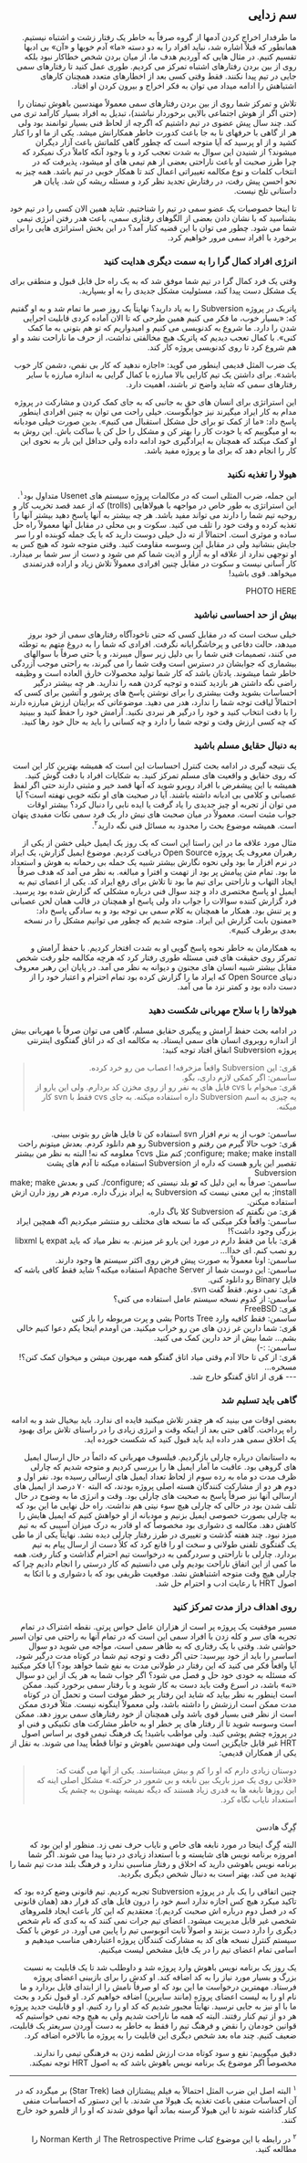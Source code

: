 <div dir="rtl">

## سم زدایی

ما طرفدار اخراج کردن آدمها از گروه صرفاً به خاطر یک رفتار زشت و اشتباه نیستیم. همانطور که قبلاً اشاره شد، نباید افراد را به دو دسته «ما» آدم خوبها و «آن» بی ادبها تقسیم کنیم. در مثال هایی که آوردیم هدف ما، از میان بردن شخص خطاکار نبود بلکه روی از بین بردن رفتارهای اشتباه تمرکز می کردیم. طوری عمل کنید تا رفتارهای سمی جایی در تیم پیدا نکنند. فقط وقتی کسی بعد از اخطارهای متعدد همچنان کارهای اشتباهش را ادامه میداد می توان به فکر اخراج و بیرون کردن او افتاد. 

تلاش و تمرکز شما روی از بین بردن رفتارهای سمی معمولاً مهندسین باهوش تیمتان را (حتی اگر از هوش اجتماعی بالایی برخوردار نباشند)، تبدیل به افراد بسیار کارآمد تری می کند. چند سال پیش عضوی در تیم داشتیم که اگرچه از لحاظ فنی بسیار توانمند بود ولی هر از گاهی با حرفهای نا به جا باعث کدورت خاطر همکارانش میشد. یکی از ما او را کنار کشید و از او پرسید که آیا متوجه است که چطور گاهی کلماتش باعث آزار دیگران میشوند؟ از شنیدن این سوال به شدت تعجب کرد و با وجود آنکه کاملاً درک نمیکرد که چرا طرز صحبت او باعث ناراحتی بعضی از هم تیمی های او میشود، پذیرفت که در انتخاب کلمات و نوع مکالمه تغییراتی اعمال کند تا همکار خوبی در تیم باشد. همه چیز به نحو احسن پیش رفت، در رفتارش تجدید نظر کرد و مسئله ریشه کن شد. پایان هر داستانی تلخ نیست. 

تا اینجا خصوصیات یک عضو سمی در تیم را شناختیم. شاید همین الان کسی را در تیم خود بشناسید که با نشان دادن بعضی از الگوهای رفتاری سمی، باعث هدر رفتن انرژی تیمی شما می شود. چطور می توان با این قضیه کنار آمد؟ در این بخش استراتژی هایی را برای برخورد با افراد سمی مرور خواهیم کرد. 

### انرژی افراد کمال گرا را به سمت دیگری هدایت کنید

وقتی یک فرد کمال گرا در تیم شما موفق شد که به یک راه حل قابل قبول و منطقی برای یک مشکل دست پیدا کند، مسئولیت مشکل جدیدی را به او بسپارید. 

پاتریک در پروژه Subversion را به یاد دارید؟ نهایتاً‌ یک روز صبر ما تمام شد و به او گفتیم که: «بسیار خوب، ما فکر می کنیم همین طرحی که تا الان آماده کردی قابلیت اجرایی شدن را دارد. ما شروع به کدنویسی می کنیم و امیدواریم که تو هم بتونی به ما کمک کنی». با کمال تعجب دیدیم که پاتریک هیچ مخالفتی نداشت، از حرف ما ناراحت نشد و او هم شروع کرد تا روی کدنویسی پروژه کار کند. 

یک ضرب المثل قدیمی اینطور می گوید: «اجازه ندهید که کار بی نقص، دشمن کار خوب باشد». برای داشتن یک تیم کارایی بالا مبارزه با کمال گرایی به اندازه مبارزه با سایر رفتارهای سمی که شاید واضح تر باشند، اهمیت دارد.

این استراتژی برای انسان های حق به جانبی که به جای کمک کردن و مشارکت در پروژه مدام به کار ایراد میگیرند نیز جوابگوست. خیلی راحت می توان به چنین افرادی اینطور پاسخ داد:‌ «ما از کمک تو برای حل مشکل استقبال می کنیم». بدین صورت خیلی مودبانه به او میگوییم که یا خودت کار را بهتر کن و مشکل را حل کن یا ساکت باش. این روش به او کمک میکند که همچنان به ایرادگیری خود ادامه داده ولی حداقل این بار به نحوی این کار را انجام دهد که برای ما و پروژه مفید باشد. 

### هیولا را تغذیه نکنید

این جمله، ضرب المثلی است که در مکالمات پروژه سیستم های Usenet متداول بود<sup>۱</sup>. این استراتژی به طور خاص در مواجهه با هیولاهایی (trolls) که از عمد قصد تخریب کار و روحیه تیم شما را دارند می تواند مفید باشد. هر چه بیشتر به آنها پاسخ دهید بیشتر آنها را تغذیه کرده و وقت خود را تلف می کنید. سکوت و بی محلی در مقابل آنها معمولاً راه حل ساده و موثری است. احتمالاً از ته دل خیلی دوست دارید که با یک جمله کوبنده او را سر جایش بنشانید ولی در مقابل این وسوسه مقاومت کنید. وقتی متوجه شود که هیچ کس به او توجهی ندارد از علاقه او به آزار و اذیت شما کم می شود و دست از سر شما بر میدارد. کار آسانی نیست و سکوت در مقابل چنین افرادی معمولاً تلاش زیاد و اراده قدرتمندی میخواهد. قوی باشید! 

PHOTO HERE 

### بیش از حد احساسی نباشید 

خیلی سخت است که در مقابل کسی که حتی ناخودآگاه رفتارهای سمی از خود بروز میدهد، حالت دفاعی و پرخاشگرایانه نگرفت. افرادی که شما را به دروغ متهم به توطئه می کنند، تصمیمات فنی شما را بی دلیل زیر سوال میبرند، و یا حتی صرفاً با سوالهای بیشماری که جوابشان در دسترس است وقت شما را می گیرند، به راحتی موجب آزردگی خاطر شما میشوند. یادتان باشد که کار شما تولید محصولات خارق العاده است و وظیفه راضی نگه داشتن هر بازدید کننده و توجیه کردن همه را ندارید. هر چه بیشتر درگیر احساسات بشوید وقت بیشتری را برای نوشتن پاسخ های پرشور و آتشین برای کسی که احتمالاً لیاقت توجه شما را ندارد، هدر می دهید. موضوعاتی که برایتان ارزش مبارزه دارند را با دقت انتخاب کنید و خود را درگیر هر نبردی نکنید. آرامش خود را حفظ کنید و ببینید که چه کسی ارزش وقت و توجه شما را دارد و چه کسانی را باید به حال خود رها کنید. 

### به دنبال حقایق مسلم باشید

یک نتیجه گیری در ادامه بحث کنترل احساسات این است که همیشه بهترین کار این است که روی حقایق و واقعیت های مسلم تمرکز کنید. به شکایات افراد با دقت گوش کنید. همیشه با این پیشفرض با افراد روبرو شوید که آنها قصد خیر و مثبتی دارند حتی اگر لفظ عصبانی و کلامی بی ادبانه داشته باشند. آیا در صحبت های او نکته خوبی نهفته است؟ آیا می توان از تجربه او چیز جدیدی را یاد گرفت یا ایده نابی را دنبال کرد؟ بیشتر اوقات جواب مثبت است. معمولاً در میان صحبت های نیش دار یک فرد سمی نکات مفیدی پنهان است. همیشه موضوع بحث را محدود به مسائل فنی نگه دارید<sup>۲</sup>. 

مثال مورد علاقه ما در این راستا این است که یک روز یک ایمیل خیلی خشن از یکی از رهبران معروف یک پروژه Open Source دریافت کردیم. موضوع ایمیل گزارش، یک ایراد در نرم افزار ما بود ولی نحوه نگارش بیشتر شبیه یک حمله بی رحمانه به هوش و استعداد ما بود. تمام متن پیامش پر بود از تهمت و افترا و مبالغه. به نظر می آمد که هدف صرفاً ایجاد التهاب و ناراحتی برای تیم ما بود تا تلاش برای رفع ایراد کد. یکی از اعضای تیم به ایمیل او پاسخ مختصری داد و چند سوال فنی درباره مشکلی که گزارش شده بود پرسید. فرد گزارش کننده سوالات را جواب داد ولی پاسخ او همچنان در قالب همان لحن عصبانی و پر تنش بود. همکار ما همچنان به کلام سمی بی توجه بود و به سادگی پاسخ داد: «ممنون بابت گزارش این ایراد. متوجه شدیم که چطور می توانیم مشکل را در نسخه بعدی برطرف کنیم». 

به همکارمان به خاطر نحوه پاسخ گویی او به شدت افتخار کردیم. با حفظ آرامش و تمرکز روی حقیقت های فنی مسئله طوری رفتار کرد که هرچه مکالمه جلو رفت شخص مقابل بیشتر شبیه انسان های مجنون و دیوانه به نظر می آمد. در پایان این رهبر معروف دنیای Open Source که ایراد ما را گزارش کرده بود تمام احترام و اعتبار خود را از دست داده بود و کمتر نزد ما می آمد. 

### هیولاها را با سلاح مهربانی شکست دهید

در ادامه بحث حفظ آرامش و پیگیری حقایق مسلم، گاهی می توان صرفاً با مهربانی بیش از اندازه روبروی انسان های سمی ایستاد. به مکالمه ای که در اتاق گفتگوی اینترنتی پروژه Subversion اتفاق افتاد توجه کنید: 

> هَری: این Subversion واقعاً مزخرفه! اعصاب من رو خرد کرده. <br>
ساسمن: اگر کمکی لازم داری، بگو. <br>
هَری: میخوام با cvs فایل های یه نفر رو از روی مخزن کد بردارم. ولی این یارو از یه چیزی به اسم Subversion داره استفاده میکنه. به جای cvs فقط با svn کار میکنه. 
<br>
ساسمن: خوب از یه نرم افزار svn استفاده کن تا فایل هاش رو بتونی ببینی. 
<br>
هَری: خوب حالا گیرم من رفتم و Subversion رو هم دانلود کردم. بعدش میتونم راحت configure; make; make install; کنم مثل cvs؟ معلومه که نه! البته به نظر من بیشتر تقصیر این یارو هست که داره از Subversion استفاده میکنه تا آدم های پشت Subversion
<br>
ساسمن: صرفاً به این دلیل که 
<b>
تو
</b>
بلد نیستی که ;configure/. کنی و بعدش make; make install; به این معنی نیست که Subversion یه ایراد بزرگ داره. مردم هر روز دارن ازش استفاده میکنن. 
<br>
هَری: من نگفتم که Subversion کلا باگ داره.
<br>
ساسمن: واقعاً فکر میکنی که ما نسخه های مختلف رو منتشر میکردیم اگه همچین ایراد بزرگی وجود داشت؟! 
<br>
هَری: بابا من فقط دارم در مورد این یارو غر میزنم. به نظر میاد که باید expat یا libxml رو نصب کنم. ای خداا...
<br>
ساسمن: اونا معمولاً به صورت پیش فرض روی اکثر سیستم ها وجود دارند. 
<br>
ساسمن: این دوست شما از Apache Server استفاده میکنه؟ شاید فقط کافی باشه که فایل Binary رو دانلود کنی. 
<br>
هَری: نمی دونم. فقط گفت svn. 
<br>
ساسمن: از کدوم نسخه سیستم عامل استفاده می کنی؟ 
<br>
هَری: FreeBSD
<br>
ساسمن: فقط کافیه وارد Ports Tree بشی و پرت مربوطه را باز کنی
<br>
هَری: شما دارین غر زدن های من رو خراب میکنید. من اومدم اینجا یکم دعوا کنیم خالی بشم… شما بیش از حد دارین کمک می کنید.
<br>
ساسمن: :-)
<br>
هَری: از کی تا حالا آدم وقتی میاد اتاق گفتگو همه مهربون میشن و میخوان کمک کنن؟! مسخره…
<br>
--- هَری از اتاق گفتگو خارج شد. 


### گاهی باید تسلیم شد

بعضی اوقات می بینید که هر چقدر تلاش میکنید فایده ای ندارد. باید بیخیال شد و به ادامه راه پرداخت. گاهی حتی بعد از اینکه وقت و انرژی زیادی را در راستای تلاش برای بهبود یک اخلاق سمی هدر داده اید باید قبول کنید که شکست خورده اید. 

به داستانمان درباره چارلی بازگردیم. فیلسوف مهربانی که دائماً در حال ارسال ایمیل های گروهی بود. عاقبت ما آمار ایمیل ها را بررسی کردیم و متوجه شدیم که چارلی ظرف مدت دو ماه به رده سوم از لحاظ تعداد ایمیل های ارسالی رسیده بود. نفر اول و دوم هر دو از مشارکت کنندگان هسته اصلی پروژه بودند، که البته ۷۰ درصد از ایمیل های ارسالی آنها نیز صرفاً پاسخ به صحبت های چارلی بود. وقت و انرژی ما به وضوح در حال تلف شدن بود در حالی که چارلی هیچ سوء نیتی هم نداشت. راه حل نهایی ما این بود که به چارلی بصورت خصوصی ایمیل بزنیم و مودبانه از او خواهش کنیم که ایمیل هایش را کاهش دهد. مکالمه ی دشواری بود مخصوصاً که او قادر به درک میزان آسیبی که به تیم میزد نبود. چند هفته گذشت و تغییری در طرز رفتار چارلی دیده نشد. نهایتاً یکی از ما طی یک گفتگوی تلفنی طولانی و سخت او را قانع کرد که کلاً دست از ارسال پیام به تیم بردارد. چارلی با ناراحتی و سردرگمی به درخواست تیم احترام گذاشت و کنار رفت. همه ما کمی از این اتفاق ناراحت بودیم ولی می دانستیم که کار درستی را انجام دادیم چرا که چارلی هیچ وقت متوجه اشتباهش نشد. موقعیت ظریفی بود که با دشواری و با اتکا به اصول HRT با رعایت ادب و احترام حل شد. 

### روی اهداف دراز مدت تمرکز کنید 

مسیر موفقیت یک پروژه پر است از هزاران عامل حواس پرتی. نقطه اشتراک در تمام تجربه های سر و کله زدن با افراد سمی این است که در تمام آنها به راحتی می توان اسیر حواشی شد. وقتی با یک رفتاری که به ظاهر سمی است، مواجه می شوید دو سوال اساسی را باید از خود بپرسید: 
حتی اگر دقت و توجه تیم شما در کوتاه مدت درگیر شود، آیا واقعاً فکر می کنید که این رفتار در طولانی مدت به نفع شما خواهد بود؟
آیا فکر میکنید که مسئله به خودی خود حل و فصل می شود؟ 
اگر جواب شما به هر یک از این دو سوال «نه» باشد، در اسرع وقت باید دست به کار شوید و با رفتار سمی برخورد کنید. ممکن است اینطور به نظر بیاید که شاید این رفتار پر خطر موقت است و تحمل آن در کوتاه مدت ممکن است ارزشش را داشته باشد، ولی معمولاً اینگونه نیست. مثلاً فردی ممکن است از  نظر فنی بسیار قوی باشد ولی همچنان از خود رفتارهای سمی بروز دهد. ممکن است وسوسه شوید تا از رفتار های پر خطر او به خاطر مشارکت های تکنیکی و فنی او در پروژه چشم پوشی کنید. ولی مواظب باشید! یک فرهنگ تیمی قوی بر اساس اصول HRT غیر قابل جایگزین است ولی مهندسین باهوش و توانا قطعاً پیدا می شوند. به نقل از یکی از همکاران قدیمی: 

> دوستان زیادی دارم که او را کم و بیش میشناسند. یکی از آنها می گفت که: «فلانی روی یک مرز باریک بین نابغه و بی شعور در حرکته.» مشکل اصلی اینه که این روزها نابغه ها به قدری زیاد هستند که دیگه نمیشه بهشون به چشم یک استعداد نایاب نگاه کرد. 
<br>
گِرِگ هادسن

البته گِرِگ اینجا در مورد نابغه های خاص و نایاب حرف نمی زد. منظور او این بود که امروزه برنامه نویس های شایسته و با استعداد زیادی در دنیا پیدا می شوند. اگر شما برنامه نویس باهوشی دارید که اخلاق و رفتار مناسبی ندارد و فرهنگ بلند مدت تیم شما را تهدید می کند، بهتر است به دنبال شخص دیگری بگردید. 

چنین اتفاقی را یک بار در پروژه Subversion تجربه کردیم. تیم قانونی وضع کرده بود که تاکید میکرد هیچ کس اجازه ندارد اسم خود را درون فایل های کد قرار دهد (همان قانونی که در فصل دوم درباره اش صحبت کردیم.): معتقدیم که این کار باعث ایجاد قلمروهای شخصی غیر قابل مدیریت میشود. اعضای تیم جرات نمی کنند که به کدی که نام شخص دیگری را دارد دست بزنند و اصولاً ثابت اتوبوسی تیم را پایین می آورد. در عوض با کمک سیستم کنترل نسخه های کد به مشارکت کنندگان پروژه اعتباردهی مناسب میدهیم و اسامی تمام اعضای تیم را در یک فایل مشخص لیست میکنیم. 

یک روز یک برنامه نویس باهوش وارد پروژه شد و داوطلب شد تا یک قابلیت به نسبت بزرگ و بسیار مورد نیاز را به کد اضافه کند. او کدش را برای بازبینی اعضای پروژه فرستاد. مهمترین درخواست ما این بود که او صرفاً نامش را از ابتدای فایل بردارد و ما نام او را به لیست اعضای پروژه (مانند سایرین) اضافه خواهیم کرد. او قبول نکرد و بحث ما با او نیز به جایی نرسید. نهایتاً مجبور شدیم که کد او را رد کنیم. او و قابلیت جدید پروژه هر دو از تیم کنار رفتند. البته که همه ما ناراحت شدیم ولی به هیچ وجه نمی خواستیم که قوانین خودمان را نقض و فرهنگ تیم را فقط به خاطر به دست آوردن سریعتر یک قابلیت، ضعیف کنیم. چند ماه بعد شخص دیگری این قابلیت را به پروژه ما بالاخره اضافه کرد. 

دقیق میگوییم: نفع و سود کوتاه مدت ارزش لطمه زدن به فرهنگی تیمی را ندارند. مخصوصاً اگر موضوع یک برنامه نویس باهوش باشد که به اصول HRT توجه نمیکند. 

----

<sup>۱</sup>
البته اصل این ضرب المثل احتمالاً به فیلم پیشتازان فضا (Star Trek) بر میگردد که در آن احساسات منفی باعث تغذیه یک هیولا می شدند. با این دستور که احساسات منفی کنار گذاشته شوند تا این هیولا گرسنه بماند آنها موفق شدند که او را از قلمرو خود خارج کنند. 

<sup>۲</sup>
در رابطه با این موضوع کتاب The Retrospective Prime از Norman Kerth را مطالعه کنید. 

</div>
